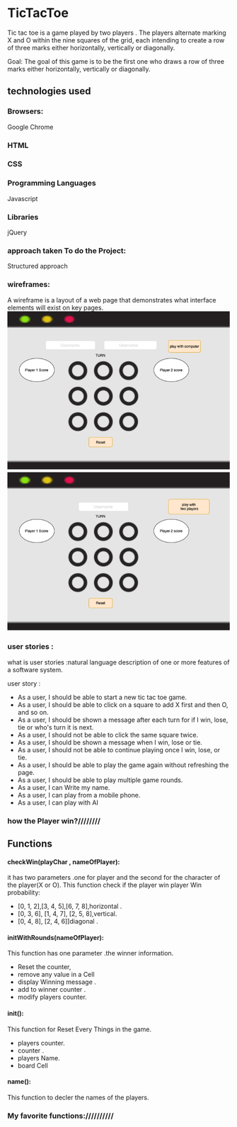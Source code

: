 # TicTacToe
 
 Tic tac toe is a game played by two players .
 The players alternate marking X and O within the nine squares of the grid, each intending to create a row of three marks either horizontally, vertically or diagonally.
  
Goal:
The goal of this game is to be the first one who draws a row of three marks either horizontally, vertically or diagonally.


## technologies used
### Browsers:
 Google Chrome

### HTML 
### CSS
### Programming Languages
 Javascript 
 ### Libraries
 jQuery
### approach taken To do the Project:
Structured approach
 ### wireframes:
 A wireframe is a layout of a web page that demonstrates what interface elements will exist on key pages. 
 ![Getting Started](XO.png)

 ### user stories :
  what is user stories :natural language description of one or more features of a software system.

  user story :
 * As a user, I should be able to start a new tic tac toe game.
* As a user, I should be able to click on a square to add X first and then O, and so on.
* As a user, I should be shown a message after each turn for if I win, lose, tie or who's turn it is next.
* As a user, I should not be able to click the same square twice.
* As a user, I should be shown a message when I win, lose or tie.
* As a user, I should not be able to continue playing once I win, lose, or tie.
* As a user, I should be able to play the game again without refreshing the page.
* As a user, I should be able to play multiple game rounds.
* As a user, I can Write my name.
* As a user, I can play  from a mobile phone.
* As a user, I can play with AI 

### how the Player win?////////

## Functions 
#### checkWin(playChar , nameOfPlayer):
it has two parameters .one  for player and the second for the character of the player(X or O).
This function check if the player win
player  Win probability:
* [0, 1, 2],[3, 4, 5],[6, 7, 8],horizontal .
* [0, 3, 6], [1, 4, 7], [2, 5, 8],vertical.
* [0, 4, 8], [2, 4, 6]]diagonal .
#### initWithRounds(nameOfPlayer):
This function has one parameter .the winner information.
* Reset the counter, 
* remove any value in a Cell
* display Winning message .
* add to winner counter .
* modify players counter.
#### init():
This function for Reset Every Things in the game.
* players counter.
* counter .
*  players Name.
* board Cell
#### name():
This function to decler the names of the players.
 ### My  favorite functions://////////

 

